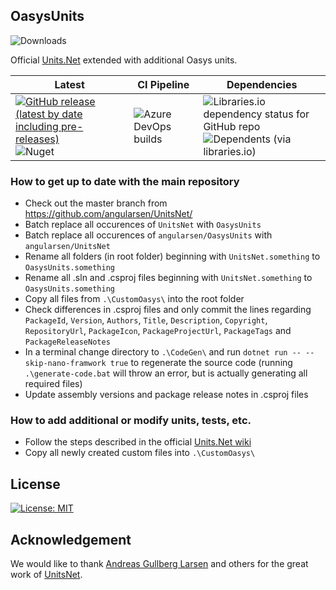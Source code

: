## OasysUnits

![Downloads](https://img.shields.io/nuget/dt/oasysunits?style=flat-square&logo=data:image/png;base64,iVBORw0KGgoAAAANSUhEUgAAABgAAAAYCAYAAADgdz34AAAACXBIWXMAAAsTAAALEwEAmpwYAAAAAXNSR0IArs4c6QAAAARnQU1BAACxjwv8YQUAAAB3SURBVHgB7ZRBDoAgDASr8SH8/1PwE6yHJogEd5UeNMyNpN2hhFTEmQUtzMqpUUH6VnFmCqbASaBfPuaKRk1NhAXu6G1Ca4oOR21gHIyEDyckz8MByfvwjoQLty5Qcht+yUMEDGXe91fFVh5GPpNhEyQZT5JfsAN5UByV3bhHmAAAAABJRU5ErkJggg==) 

Official [Units.Net](https://github.com/angularsen/UnitsNet/blob/master/README.md) extended with additional Oasys units. 

| Latest | CI Pipeline | Dependencies |
| ------ | ----------- | ------------ |
| [![GitHub release (latest by date including pre-releases)](https://img.shields.io/github/v/release/arup-group/oasysunits?include_prereleases&logo=github&style=flat-square)](https://github.com/arup-group/GSA-Grasshopper/releases) <br /> ![Nuget](https://img.shields.io/nuget/vpre/oasysunits?logo=nuget&style=flat-square) | ![Azure DevOps builds](https://img.shields.io/azure-devops/build/oasys-software/89fd051d-5c77-48bf-9b0e-05bca3e3e596/146?logo=azurepipelines&style=flat-square&label=Azure%20Pipelines) | ![Libraries.io dependency status for GitHub repo](https://img.shields.io/librariesio/github/arup-group/gsa-grasshopper?logo=nuget&style=flat-square) <br /> ![Dependents (via libraries.io)](https://img.shields.io/librariesio/dependents/nuget/oasysunits?logo=librariesdotio&logoColor=white) |

### How to get up to date with the main repository

* Check out the master branch from https://github.com/angularsen/UnitsNet/
* Batch replace all occurences of `UnitsNet` with `OasysUnits`
* Batch replace all occurences of `angularsen/OasysUnits` with `angularsen/UnitsNet`
* Rename all folders (in root folder) beginning with `UnitsNet.something` to `OasysUnits.something`
* Rename all .sln and .csproj files beginning with `UnitsNet.something` to `OasysUnits.something`
* Copy all files from `.\CustomOasys\` into the root folder
* Check differences in .csproj files and only commit the lines regarding `PackageId`, `Version`, `Authors`, `Title`, `Description`, `Copyright`, `RepositoryUrl`, `PackageIcon`, `PackageProjectUrl`, `PackageTags` and `PackageReleaseNotes`
* In a terminal change directory to `.\CodeGen\` and run `dotnet run -- --skip-nano-framwork true` to regenerate the source code (running `.\generate-code.bat` will throw an error, but is actually generating all required files)
* Update assembly versions and package release notes in .csproj files

### How to add additional or modify units, tests, etc.

* Follow the steps described in the official [Units.Net wiki](https://github.com/angularsen/UnitsNet/wiki/Adding-a-New-Unit#quick-summary-of-steps)
* Copy all newly created custom files into `.\CustomOasys\`

## License
[![License: MIT](https://img.shields.io/badge/License-MIT-yellow.svg?&style=flat-square&logo=data:image/png;base64,iVBORw0KGgoAAAANSUhEUgAAABgAAAAYCAYAAADgdz34AAAACXBIWXMAAAsTAAALEwEAmpwYAAAAAXNSR0IArs4c6QAAAARnQU1BAACxjwv8YQUAAADLSURBVHgB7ZPRDcIwDESvnYAROgIbkA1ghG7CKDACTNBs0m5QNgiO5I/IuLGLhJCgT7JUWXe5OHKBvyIxazytckhIC8gghQDHLYf0PoN1eFe7jZzE45NPdC6+T/Bj+yh5J8adc09oXiawfG0lOYt62FR9ZcBRMQfY+Hw8mmQWGu2Jqr6mNEOhIaRG6y35yieKiu4Gm+jy8S5feeRcF+cWmT43WoBFiw+zBXw/oNGavGY91YFqz+1OyB5UE9edKtK/NcEDBYxpPSN+kidmAJvClBsULQAAAABJRU5ErkJggg==)](/LICENSE)

## Acknowledgement
We would like to thank [Andreas Gullberg Larsen](https://github.com/angularsen/) and others for the great work of [UnitsNet](https://github.com/angularsen/UnitsNet/).
